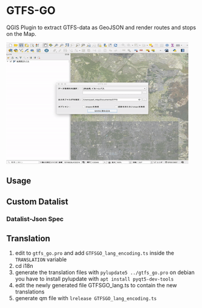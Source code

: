 # GTFS-GO

QGIS Plugin to extract GTFS-data as GeoJSON and render routes and stops on the Map.

<img src='./doc_imgs/img_01.gif'>

## Usage

## Custom Datalist

### Datalist-Json Spec

## Translation

1. edit to `gtfs_go.pro` and add `GTFSGO_lang_encoding.ts` inside the `TRANSLATION` variable
2. cd i18n
3. generate the translation files with `pylupdate5 ../gtfs_go.pro` on debian you have to install pylupdate with `apt install pyqt5-dev-tools`
4. edit the newly generated file GTFSGO_lang.ts to contain the new translations
5. generate qm file with `lrelease GTFSGO_lang_encoding.ts`

